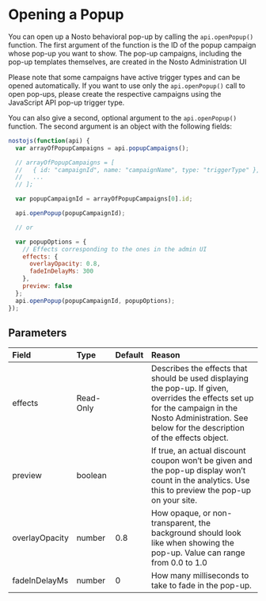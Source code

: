 # Opening a Popup

You can open up a Nosto behavioral pop-up by calling the `api.openPopup()` function. The first argument of the function is the ID of the popup campaign whose pop-up you want to show. The pop-up campaigns, including the pop-up templates themselves, are created in the Nosto Administration UI

Please note that some campaigns have active trigger types and can be opened automatically. If you want to use only the `api.openPopup()` call to open pop-ups, please create the respective campaigns using the JavaScript API pop-up trigger type.

You can also give a second, optional argument to the `api.openPopup()` function. The second argument is an object with the following fields:

```javascript
nostojs(function(api) {
  var arrayOfPopupCampaigns = api.popupCampaigns();

  // arrayOfPopupCampaigns = [
  //   { id: "campaignId", name: "campaignName", type: "triggerType" },
  //   ...
  // ];

  var popupCampaignId = arrayOfPopupCampaigns[0].id;

  api.openPopup(popupCampaignId);

  // or

  var popupOptions = {
    // Effects corresponding to the ones in the admin UI
    effects: {
      overlayOpacity: 0.8,
      fadeInDelayMs: 300
    },
    preview: false
  };
  api.openPopup(popupCampaignId, popupOptions);  
});
```

## Parameters

| Field | Type | Default | Reason |
| :--- | :--- | :--- | :--- |
| effects | Read-Only |  | Describes the effects that should be used displaying the pop-up. If given, overrides the effects set up for the campaign in the Nosto Administration. See below for the description of the effects object. |
| preview | boolean |  | If true, an actual discount coupon won’t be given and the pop-up display won’t count in the analytics. Use this to preview the pop-up on your site. |
| overlayOpacity | number | 0.8 | How opaque, or non-transparent, the background should look like when showing the pop-up. Value can range from 0.0 to 1.0 |
| fadeInDelayMs | number | 0 | How many milliseconds to take to fade in the pop-up. |

